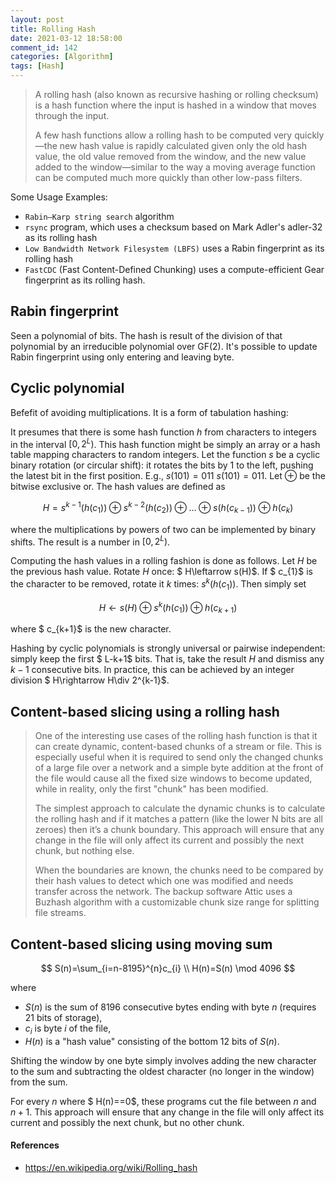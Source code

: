 ```yaml
---
layout: post
title: Rolling Hash
date: 2021-03-12 18:58:00
comment_id: 142
categories: [Algorithm]
tags: [Hash]
---
```


> A rolling hash (also known as recursive hashing or rolling checksum) is a hash function where the input is hashed in a window that moves through the input.
>
> A few hash functions allow a rolling hash to be computed very quickly—the new hash value is rapidly calculated given only the old hash value, the old value removed from the window, and the new value added to the window—similar to the way a moving average function can be computed much more quickly than other low-pass filters.

Some Usage Examples:

- `Rabin–Karp string search` algorithm
- `rsync` program, which uses a checksum based on Mark Adler's adler-32 as its rolling hash
- `Low Bandwidth Network Filesystem (LBFS)` uses a Rabin fingerprint as its rolling hash
- `FastCDC` (Fast Content-Defined Chunking) uses a compute-efficient Gear fingerprint as its rolling hash.

## Rabin fingerprint

Seen a polynomial of bits. The hash is result of the division of that polynomial by an irreducible polynomial over GF(2). It's possible to update Rabin fingerprint using only entering and leaving byte.

## Cyclic polynomial

Befefit of avoiding multiplications. It is a form of tabulation hashing:

It presumes that there is some hash function $h$ from characters to integers in the interval $[0,2^{L})$. This hash function might be simply an array or a hash table mapping characters to random integers. Let the function $s$ be a cyclic binary rotation (or circular shift): it rotates the bits by 1 to the left, pushing the latest bit in the first position. E.g., $s(101)=011$ $s(101)=011$. Let $\oplus$ be the bitwise exclusive or. The hash values are defined as

$$
H=s^{k-1}(h(c_{1}))\oplus s^{k-2}(h(c_{2}))\oplus \ldots \oplus s(h(c_{k-1}))\oplus h(c_{k})
$$

where the multiplications by powers of two can be implemented by binary shifts. The result is a number in $[0,2^{L})$.

Computing the hash values in a rolling fashion is done as follows. Let $H$ be the previous hash value. Rotate $H$ once: $ H\leftarrow s(H)$. If $ c_{1}$ is the character to be removed, rotate it $k$ times: $s^{k}(h(c_{1}))$. Then simply set

$$
H\leftarrow s(H)\oplus s^{k}(h(c_{1}))\oplus h(c_{k+1})
$$

where $ c_{k+1}$ is the new character.

Hashing by cyclic polynomials is strongly universal or pairwise independent: simply keep the first $ L-k+1$ bits. That is, take the result $H$ and dismiss any $k-1$ consecutive bits. In practice, this can be achieved by an integer division $ H\rightarrow H\div 2^{k-1}$.

## Content-based slicing using a rolling hash

> One of the interesting use cases of the rolling hash function is that it can create dynamic, content-based chunks of a stream or file. This is especially useful when it is required to send only the changed chunks of a large file over a network and a simple byte addition at the front of the file would cause all the fixed size windows to become updated, while in reality, only the first "chunk" has been modified.
>
> The simplest approach to calculate the dynamic chunks is to calculate the rolling hash and if it matches a pattern (like the lower N bits are all zeroes) then it’s a chunk boundary. This approach will ensure that any change in the file will only affect its current and possibly the next chunk, but nothing else.
>
> When the boundaries are known, the chunks need to be compared by their hash values to detect which one was modified and needs transfer across the network. The backup software Attic uses a Buzhash algorithm with a customizable chunk size range for splitting file streams.

## Content-based slicing using moving sum

$$
S(n)=\sum_{i=n-8195}^{n}c_{i} \\
H(n)=S(n) \mod 4096
$$

where

- $S(n)$ is the sum of 8196 consecutive bytes ending with byte $n$ (requires 21 bits of storage),
- $c_{i}$ is byte $i$ of the file,
- $H(n)$ is a "hash value" consisting of the bottom 12 bits of $S(n)$.

Shifting the window by one byte simply involves adding the new character to the sum and subtracting the oldest character (no longer in the window) from the sum.

For every $n$ where $ H(n)==0$, these programs cut the file between $n$ and $n+1$. This approach will ensure that any change in the file will only affect its current and possibly the next chunk, but no other chunk.

#### References

- <https://en.wikipedia.org/wiki/Rolling_hash>
